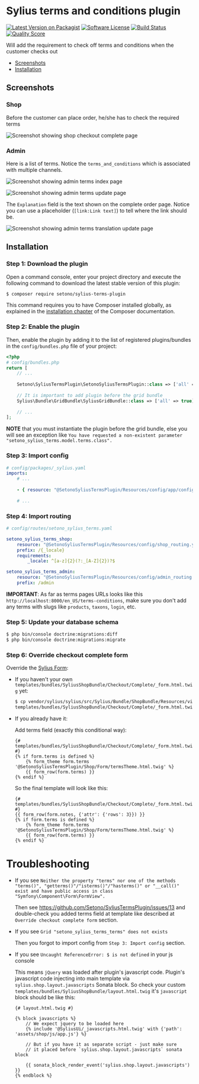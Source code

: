 # Sylius terms and conditions plugin

[![Latest Version on Packagist][ico-version]][link-packagist]
[![Software License][ico-license]](LICENSE)
[![Build Status][ico-travis]][link-travis]
[![Quality Score][ico-code-quality]][link-code-quality]

Will add the requirement to check off terms and conditions when the customer checks out

* [Screenshots](#screenshots)
* [Installation](#installation)

## Screenshots

### Shop

Before the customer can place order, he/she has to check the required terms

![Screenshot showing shop checkout complete page](docs/images/shop-checkout-complete.png)

### Admin

Here is a list of terms. Notice the `terms_and_conditions` which is associated with multiple channels.

![Screenshot showing admin terms index page](docs/images/admin-terms-index.png)

![Screenshot showing admin terms update page](docs/images/admin-terms-update.png)

The `Explanation` field is the text shown on the complete order page. Notice you can use a placeholder (`[link:Link text]`) to tell where the link should be.

![Screenshot showing admin terms translation update page](docs/images/admin-terms-update-translation.png)

## Installation

### Step 1: Download the plugin

Open a command console, enter your project directory and execute the following command to download the latest stable version of this plugin:

```bash
$ composer require setono/sylius-terms-plugin
```

This command requires you to have Composer installed globally, as explained in the [installation chapter](https://getcomposer.org/doc/00-intro.md) of the Composer documentation.


### Step 2: Enable the plugin

Then, enable the plugin by adding it to the list of registered plugins/bundles
in the `config/bundles.php` file of your project:

```php
<?php
# config/bundles.php
return [
    // ...
    
    Setono\SyliusTermsPlugin\SetonoSyliusTermsPlugin::class => ['all' => true],
    
    // It is important to add plugin before the grid bundle
    Sylius\Bundle\GridBundle\SyliusGridBundle::class => ['all' => true],
    
    // ...
];
```

**NOTE** that you must instantiate the plugin before the grid bundle, else you will see an exception like `You have requested a non-existent parameter "setono_sylius_terms.model.terms.class".`

### Step 3: Import config
```yaml
# config/packages/_sylius.yaml
imports:
    # ...
    
    - { resource: "@SetonoSyliusTermsPlugin/Resources/config/app/config.yaml" }
    
    # ...
```

### Step 4: Import routing

```yaml
# config/routes/setono_sylius_terms.yaml

setono_sylius_terms_shop:
    resource: "@SetonoSyliusTermsPlugin/Resources/config/shop_routing.yaml"
    prefix: /{_locale}
    requirements:
        _locale: ^[a-z]{2}(?:_[A-Z]{2})?$

setono_sylius_terms_admin:
    resource: "@SetonoSyliusTermsPlugin/Resources/config/admin_routing.yaml"
    prefix: /admin
```

**IMPORTANT**: As far as terms pages URLs looks like this
`http://localhost:8000/en_US/terms-conditions`, make sure you don't add
any terms with slugs like `products`, `taxons`, `login`, etc.

### Step 5: Update your database schema

```bash
$ php bin/console doctrine:migrations:diff
$ php bin/console doctrine:migrations:migrate
```

### Step 6: Override checkout complete form

Override the [Sylius Form](https://github.com/Sylius/Sylius/blob/master/src/Sylius/Bundle/ShopBundle/Resources/views/Checkout/Complete/_form.html.twig):

* If you haven't your own `templates/bundles/SyliusShopBundle/Checkout/Complete/_form.html.twig` yet:

    ```bash
    $ cp vendor/sylius/sylius/src/Sylius/Bundle/ShopBundle/Resources/views/Checkout/Complete/_form.html.twig \
    templates/bundles/SyliusShopBundle/Checkout/Complete/_form.html.twig
    ```

* If you already have it:

    Add terms field (exactly this conditional way):

    ```twig
    {# templates/bundles/SyliusShopBundle/Checkout/Complete/_form.html.twig #}
    {% if form.terms is defined %}
        {% form_theme form.terms '@SetonoSyliusTermsPlugin/Shop/Form/termsTheme.html.twig' %}
        {{ form_row(form.terms) }}
    {% endif %}
    ```
    
    So the final template will look like this:

    ```twig
    {# templates/bundles/SyliusShopBundle/Checkout/Complete/_form.html.twig #}
    {{ form_row(form.notes, {'attr': {'rows': 3}}) }}
    {% if form.terms is defined %}
        {% form_theme form.terms '@SetonoSyliusTermsPlugin/Shop/Form/termsTheme.html.twig' %}
        {{ form_row(form.terms) }}
    {% endif %}
    ```

# Troubleshooting

* If you see `Neither the property "terms" nor one of the methods "terms()", "getterms()"/"isterms()"/"hasterms()" or "__call()" exist and have public access in class "Symfony\Component\Form\FormView".`

    Then see https://github.com/Setono/SyliusTermsPlugin/issues/13
    and double-check you added terms field at template like described
    at `Override checkout complete form` section.
    
* If you see `Grid "setono_sylius_terms_terms" does not exists`

    Then you forgot to import config from `Step 3: Import config` section.

* If you see `Uncaught ReferenceError: $ is not defined` in your js console

    This means `jQuery` was loaded after plugin's javascript code.
    Plugin's javascript code injecting into main template via `sylius.shop.layout.javascripts`
    Sonata block. So check your custom `templates/bundles/SyliusShopBundle/layout.html.twig`
    it's `javascript` block should be like this:
    
    ```twig
    {# layout.html.twig #}
    
    {% block javascripts %}
        // We expect jquery to be loaded here
        {% include '@SyliusUi/_javascripts.html.twig' with {'path': 'assets/shop/js/app.js'} %}
    
        // But if you have it as separate script - just make sure
        // it placed before `sylius.shop.layout.javascripts` sonata block
    
        {{ sonata_block_render_event('sylius.shop.layout.javascripts') }}
    {% endblock %}
    ```

[ico-version]: https://img.shields.io/packagist/v/setono/sylius-terms-plugin.svg?style=flat-square
[ico-license]: https://img.shields.io/badge/license-MIT-brightgreen.svg?style=flat-square
[ico-travis]: https://travis-ci.com/Setono/SyliusTermsPlugin.svg?branch=master
[ico-code-quality]: https://img.shields.io/scrutinizer/g/Setono/SyliusTermsPlugin.svg?style=flat-square

[link-packagist]: https://packagist.org/packages/setono/sylius-terms-plugin
[link-travis]: https://travis-ci.com/Setono/SyliusTermsPlugin
[link-code-quality]: https://scrutinizer-ci.com/g/Setono/SyliusTermsPlugin
